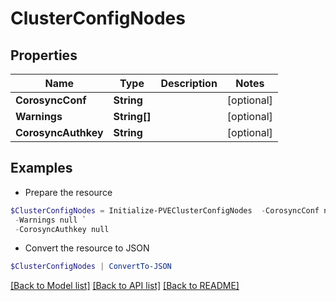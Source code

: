 # ClusterConfigNodes
## Properties

Name | Type | Description | Notes
------------ | ------------- | ------------- | -------------
**CorosyncConf** | **String** |  | [optional] 
**Warnings** | **String[]** |  | [optional] 
**CorosyncAuthkey** | **String** |  | [optional] 

## Examples

- Prepare the resource
```powershell
$ClusterConfigNodes = Initialize-PVEClusterConfigNodes  -CorosyncConf null `
 -Warnings null `
 -CorosyncAuthkey null
```

- Convert the resource to JSON
```powershell
$ClusterConfigNodes | ConvertTo-JSON
```

[[Back to Model list]](../README.md#documentation-for-models) [[Back to API list]](../README.md#documentation-for-api-endpoints) [[Back to README]](../README.md)

